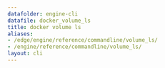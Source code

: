 ```yaml
---
datafolder: engine-cli
datafile: docker_volume_ls
title: docker volume ls
aliases:
- /edge/engine/reference/commandline/volume_ls/
- /engine/reference/commandline/volume_ls/
layout: cli
---
```


<!--
此页面是根据 Docker 源代码自动生成的。如果您想建议更改此处显示的文本，请在 GitHub 上的源代码仓库中打开一个工单或拉取请求：

https://github.com/docker/cli
-->
